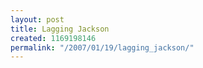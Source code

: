 ```yaml
---
layout: post
title: Lagging Jackson
created: 1169198146
permalink: "/2007/01/19/lagging_jackson/"
---
```


